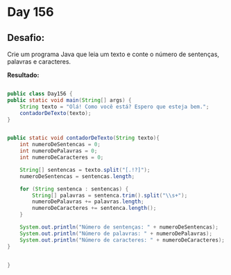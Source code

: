 # Day 156

## Desafio:

Crie um programa Java que leia um texto e conte o número de sentenças, palavras e caracteres.	

**Resultado:**

```java

public class Day156 {
public static void main(String[] args) {
    String texto = "Olá! Como você está? Espero que esteja bem.";
    contadorDeTexto(texto);
}


public static void contadorDeTexto(String texto){
    int numeroDeSentencas = 0;
    int numeroDePalavras = 0;
    int numeroDeCaracteres = 0;

    String[] sentencas = texto.split("[.!?]");
    numeroDeSentencas = sentencas.length;

    for (String sentenca : sentencas) {
        String[] palavras = sentenca.trim().split("\\s+");
        numeroDePalavras += palavras.length;
        numeroDeCaracteres += sentenca.length();
    }

    System.out.println("Número de sentenças: " + numeroDeSentencas);
    System.out.println("Número de palavras: " + numeroDePalavras);
    System.out.println("Número de caracteres: " + numeroDeCaracteres);
}


}